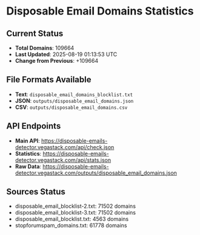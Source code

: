 # Disposable Email Domains Statistics

## Current Status
- **Total Domains**: 109664
- **Last Updated**: 2025-08-19 01:13:53 UTC
- **Change from Previous**: +109664

## File Formats Available
- **Text**: `disposable_email_domains_blocklist.txt`
- **JSON**: `outputs/disposable_email_domains.json`
- **CSV**: `outputs/disposable_email_domains.csv`

## API Endpoints
- **Main API**: https://disposable-emails-detector.vegastack.com/api/check.json
- **Statistics**: https://disposable-emails-detector.vegastack.com/api/stats.json
- **Raw Data**: https://disposable-emails-detector.vegastack.com/outputs/disposable_email_domains.json

## Sources Status
- disposable_email_blocklist-2.txt: 71502 domains
- disposable_email_blocklist-3.txt: 71502 domains
- disposable_email_blocklist.txt: 4563 domains
- stopforumspam_domains.txt: 61778 domains

